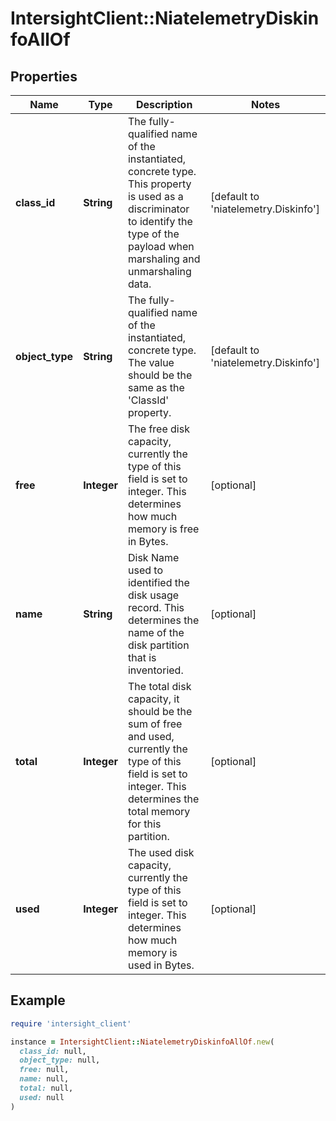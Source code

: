 # IntersightClient::NiatelemetryDiskinfoAllOf

## Properties

| Name | Type | Description | Notes |
| ---- | ---- | ----------- | ----- |
| **class_id** | **String** | The fully-qualified name of the instantiated, concrete type. This property is used as a discriminator to identify the type of the payload when marshaling and unmarshaling data. | [default to &#39;niatelemetry.Diskinfo&#39;] |
| **object_type** | **String** | The fully-qualified name of the instantiated, concrete type. The value should be the same as the &#39;ClassId&#39; property. | [default to &#39;niatelemetry.Diskinfo&#39;] |
| **free** | **Integer** | The free disk capacity, currently the type of this field is set to integer. This determines how much memory is free in Bytes. | [optional] |
| **name** | **String** | Disk Name used to identified the disk usage record. This determines the name of the disk partition that is inventoried. | [optional] |
| **total** | **Integer** | The total disk capacity, it should be the sum of free and used, currently the type of this field is set to integer. This determines the total memory for this partition. | [optional] |
| **used** | **Integer** | The used disk capacity, currently the type of this field is set to integer. This determines how much memory is used in Bytes. | [optional] |

## Example

```ruby
require 'intersight_client'

instance = IntersightClient::NiatelemetryDiskinfoAllOf.new(
  class_id: null,
  object_type: null,
  free: null,
  name: null,
  total: null,
  used: null
)
```

